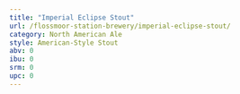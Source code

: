 ```yaml
---
title: "Imperial Eclipse Stout"
url: /flossmoor-station-brewery/imperial-eclipse-stout/
category: North American Ale
style: American-Style Stout
abv: 0
ibu: 0
srm: 0
upc: 0
---
```


